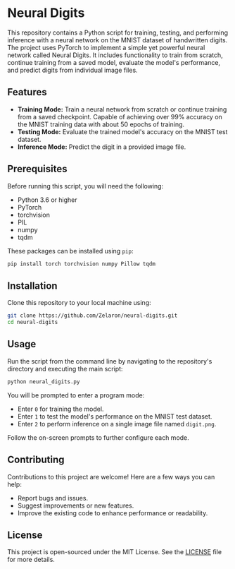 # Neural Digits

This repository contains a Python script for training, testing, and performing inference with a neural network on the MNIST dataset of handwritten digits. The project uses PyTorch to implement a simple yet powerful neural network called Neural Digits. It includes functionality to train from scratch, continue training from a saved model, evaluate the model's performance, and predict digits from individual image files.

## Features

- **Training Mode:** Train a neural network from scratch or continue training from a saved checkpoint. Capable of achieving over 99% accuracy on the MNIST training data with about 50 epochs of training.
- **Testing Mode:** Evaluate the trained model's accuracy on the MNIST test dataset.
- **Inference Mode:** Predict the digit in a provided image file.

## Prerequisites

Before running this script, you will need the following:
- Python 3.6 or higher
- PyTorch
- torchvision
- PIL
- numpy
- tqdm

These packages can be installed using `pip`:

```bash
pip install torch torchvision numpy Pillow tqdm
```

## Installation

Clone this repository to your local machine using:

```bash
git clone https://github.com/Zelaron/neural-digits.git
cd neural-digits
```

## Usage

Run the script from the command line by navigating to the repository's directory and executing the main script:

```bash
python neural_digits.py
```

You will be prompted to enter a program mode:
- Enter `0` for training the model.
- Enter `1` to test the model's performance on the MNIST test dataset.
- Enter `2` to perform inference on a single image file named `digit.png`.

Follow the on-screen prompts to further configure each mode.

## Contributing

Contributions to this project are welcome! Here are a few ways you can help:
- Report bugs and issues.
- Suggest improvements or new features.
- Improve the existing code to enhance performance or readability.

## License

This project is open-sourced under the MIT License. See the [LICENSE](LICENSE) file for more details.
